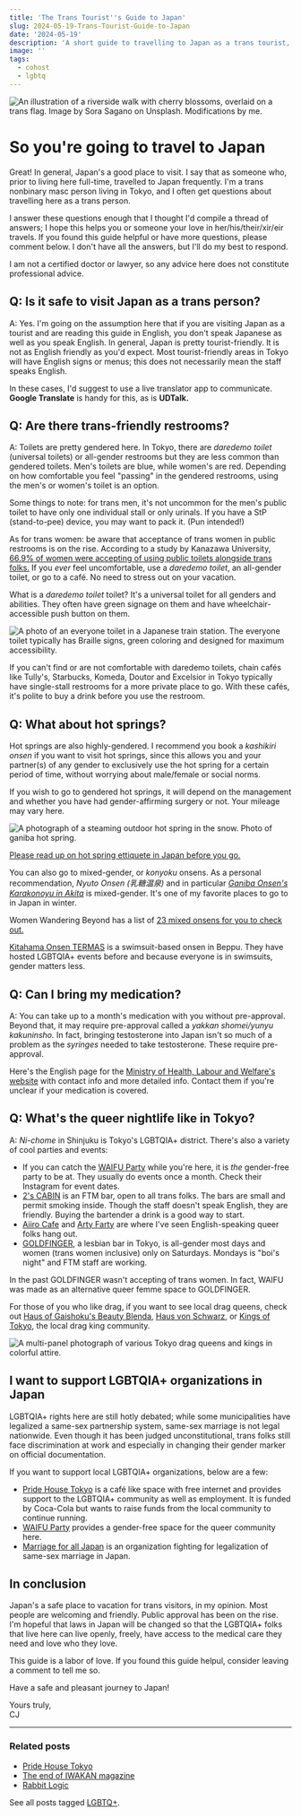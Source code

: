 ```yaml
---
title: 'The Trans Tourist''s Guide to Japan'
slug: 2024-05-19-Trans-Tourist-Guide-to-Japan
date: '2024-05-19'
description: 'A short guide to travelling to Japan as a trans tourist, written by a local. Enjoy your time here!'
image: ''
tags:
  - cohost
  - lgbtq
---
```


![An illustration of a riverside walk with cherry blossoms, overlaid on a trans flag. Image by Sora Sagano on Unsplash. Modifications by me.](trans-tourist-title.png)

# So you're going to travel to Japan

Great! In general, Japan's a good place to visit. I say that as someone who, prior to living here full-time, travelled to Japan frequently. I'm a trans nonbinary masc person living in Tokyo, and I often get questions about travelling here as a trans person.

I answer these questions enough that I thought I'd compile a thread of answers; I hope this helps you or someone your love in her/his/their/xir/eir travels. If you found this guide helpful or have more questions, please comment below. I don't have all the answers, but I'll do my best to respond.

I am not a certified doctor or lawyer, so any advice here does not constitute professional advice.

## Q: Is it safe to visit Japan as a trans person?

A: Yes. I'm going on the assumption here that if you are visiting Japan as a tourist and are reading this guide in English, you don't speak Japanese as well as you speak English. In general, Japan is pretty tourist-friendly. It is not as English friendly as you'd expect. Most tourist-friendly areas in Tokyo will have English signs or menus; this does not necessarily mean the staff speaks English.

In these cases, I'd suggest to use a live translator app to communicate. **Google Translate** is handy for this, as is **UDTalk.**

## Q: Are there trans-friendly restrooms?

A: Toilets are pretty gendered here. In Tokyo, there are _daredemo toilet_ (universal toilets) or all-gender restrooms but they are less common than gendered toilets. Men's toilets are blue, while women's are red. Depending on how comfortable you feel "passing" in the gendered restrooms, using the men's or women's toilet is an option.

Some things to note: for trans men, it's not uncommon for the men's public toilet to have only one individual stall or only urinals. If you have a StP (stand-to-pee) device, you may want to pack it. (Pun intended!)

As for trans women: be aware that acceptance of trans women in public restrooms is on the rise. According to a study by Kanazawa University, [66.9% of women were accepting of using public toilets alongside trans folks.](https://www3-nhk-or-jp.translate.goog/news/html/20230711/k10014125111000.html?_x_tr_sl=auto&_x_tr_tl=en&_x_tr_hl=en&_x_tr_pto=wapp) If you _ever_ feel uncomfortable, use a _daredemo toilet_, an all-gender toilet, or go to a café. No need to stress out on your vacation.

What is a _daredemo toilet_ toilet? It's a universal toilet for all genders and abilities. They often have green signage on them and have wheelchair-accessible push button on them.

![A photo of an everyone toilet in a Japanese train station. The everyone toilet typically has Braille signs, green coloring and designed for maximum accessibility.](trans_daredemo.jpg)

If you can't find or are not comfortable with daredemo toilets, chain cafés like Tully's, Starbucks, Komeda, Doutor and Excelsior in Tokyo typically have single-stall restrooms for a more private place to go. With these cafés, it's polite to buy a drink before you use the restroom.

## Q: What about hot springs?

Hot springs are also highly-gendered. I recommend you book a _kashikiri onsen_ if you want to visit hot springs, since this allows you and your partner(s) of any gender to exclusively use the hot spring for a certain period of time, without worrying about male/female or social norms.

If you wish to go to gendered hot springs, it will depend on the management and whether you have had gender-affirming surgery or not. Your mileage may vary here.

![A photograph of a steaming outdoor hot spring in the snow. Photo of ganiba hot spring.](trans_ganiba.jpg)

[Please read up on hot spring ettiquete in Japan before you go.](https://thesmartlocal.jp/japanese-onsen-guide/)

You can also go to mixed-gender, or _konyoku_ onsens. As a personal recommendation, _Nyuto Onsen (乳糖温泉)_ and in particular [_Ganiba Onsen's Karakonoyu in Akita_](https://ganibaonsen.com/en/baths/) is mixed-gender. It's one of my favorite places to go to in Japan in winter.

Women Wandering Beyond has a list of [23 mixed onsens for you to check out.](https://womenwanderingbeyond.com/mixed-onsen-in-japan/)

[Kitahama Onsen TERMAS](https://enjoyonsen.city.beppu-jp.com/onsen/kitahama-onsen-thermas/) is a swimsuit-based onsen in Beppu. They have hosted LGBTQIA+ events before and because everyone is in swimsuits, gender matters less.

## Q: Can I bring my medication?

A: You can take up to a month's medication with you without pre-approval. Beyond that, it may require pre-approval called a _yakkan shomei/yunyu kakuninsho._ In fact, bringing testosterone into Japan isn't so much of a problem as the _syringes_ needed to take testosterone. These require pre-approval.

Here's the English page for the [Ministry of Health, Labour and Welfare's website](https://www.mhlw.go.jp/english/policy/health-medical/pharmaceuticals/01.html) with contact info and more detailed info. Contact them if you're unclear if your medication is covered.

## Q: What's the queer nightlife like in Tokyo?

A: _Ni-chome_ in Shinjuku is Tokyo's LGBTQIA+ district. There's also a variety of cool parties and events:

* If you can catch the [WAIFU Party](https://www.instagram.com/waifu_party/) while you're here, it is _the_ gender-free party to be at. They usually do events once a month. Check their Instagram for event dates.
* [2's CABIN](https://www.instagram.com/masaki_ftmbar_2scabin/) is an FTM bar, open to all trans folks. The bars are small and permit smoking inside. Though the staff doesn't speak English, they are friendly. Buying the bartender a drink is a good way to start.
* [Aiiro Cafe](https://www.instagram.com/aiirocafe/) and [Arty Farty](https://www.instagram.com/artyfarty_annex/) are where I've seen English-speaking queer folks hang out.
* [GOLDFINGER](https://www.instagram.com/goldfinger_staff/), a lesbian bar in Tokyo, is all-gender most days and women (trans women inclusive) only on Saturdays. Mondays is "boi's night" and FTM staff are working.

In the past GOLDFINGER wasn't accepting of trans women. In fact, WAIFU was made as an alternative queer femme space to GOLDFINGER.

For those of you who like drag, if you want to see local drag queens, check out [Haus of Gaishoku's Beauty Blenda](https://hausofgaishoku.com/), [Haus von Schwarz](https://www.instagram.com/hausvonschwarz/), or [Kings of Tokyo](https://www.facebook.com/kingsoftokyojp/), the local drag king community.

![A multi-panel photograph of various Tokyo drag queens and kings in colorful attire.](hausofgaishoku.jpg)

## I want to support LGBTQIA+ organizations in Japan

LGBTQIA+ rights here are still hotly debated; while some municipalities have legalized a same-sex partnership system, same-sex marriage is not legal nationwide. Even though it has been judged unconstitutional, trans folks still face discrimination at work and especially in changing their gender marker on official documentation.

If you want to support local LGBTQIA+ organizations, below are a few:

* [Pride House Tokyo](https://pridehouse.jp/en/) is a café like space with free internet and provides support to the LGBTQIA+ community as well as employment. It is funded by Coca-Cola but wants to raise funds from the local community to continue running.
* [WAIFU Party](https://waifu-party.tokyo/donate) provides a gender-free space for the queer community here.
* [Marriage for all Japan](https://www.marriageforall.jp/en/) is an organization fighting for legalization of same-sex marriage in Japan.

## In conclusion

Japan's a safe place to vacation for trans visitors, in my opinion. Most people are welcoming and friendly. Public approval has been on the rise. I'm hopeful that laws in Japan will be changed so that the LGBTQIA+ folks that live here can live openly, freely, have access to the medical care they need and love who they love.

This guide is a labor of love. If you found this guide helpul, consider leaving a comment to tell me so.

Have a safe and pleasant journey to Japan!

Yours truly,  
CJ

---

### Related posts

* [Pride House Tokyo](/blog/posts/2024-03-08-Pride-House-Tokyo/)
* [The end of IWAKAN magazine](/blog/posts/2024-01-15-The-end-of-IWAKAN-Magazine/)
* [Rabbit Logic](/blog/posts/2024-12-16-Rabbit-Logic/)

See all posts tagged [LGBTQ+](/tags/lgbtq/).
